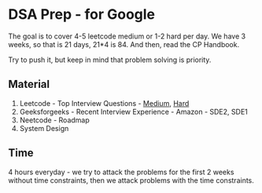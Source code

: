 # DSA Prep - for Google

The goal is to cover 4-5 leetcode medium or 1-2 hard per day. We have 3 weeks, so that is 21 days, 21*4 is 84. And then, read the CP Handbook.

Try to push it, but keep in mind that problem solving is priority.


## Material 

1. Leetcode - Top Interview Questions - [Medium](https://leetcode.com/explore/interview/card/top-interview-questions-medium/), [Hard](https://leetcode.com/explore/interview/card/top-interview-questions-hard/)
2. Geeksforgeeks - Recent Interview Experience - Amazon - SDE2, SDE1
3. Neetcode - Roadmap
4. System Design


## Time 
4 hours everyday - we try to attack the problems for the first 2 weeks without time constraints, then we attack problems with the time constraints.


